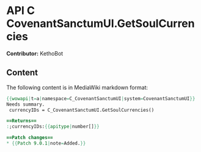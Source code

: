 # API C CovenantSanctumUI.GetSoulCurrencies

**Contributor:** KethoBot

## Content

The following content is in MediaWiki markdown format:

```mediawiki
{{wowapi|t=a|namespace=C_CovenantSanctumUI|system=CovenantSanctumUI}}
Needs summary.
 currencyIDs = C_CovenantSanctumUI.GetSoulCurrencies()

==Returns==
:;currencyIDs:{{apitype|number[]}}

==Patch changes==
* {{Patch 9.0.1|note=Added.}}
```